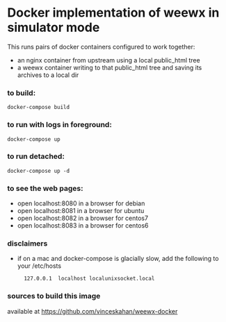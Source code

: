 
# Docker implementation of weewx in simulator mode

This runs pairs of docker containers configured to work together:

 * an nginx container from upstream using a local public_html tree
 * a weewx container writing to that public_html tree and saving its archives to a local dir

### to build:
    docker-compose build

### to run with logs in foreground:
    docker-compose up

### to run detached:
    docker-compose up -d

### to see the web pages:
  * open localhost:8080 in a browser for debian
  * open localhost:8081 in a browser for ubuntu
  * open localhost:8082 in a browser for centos7
  * open localhost:8083 in a browser for centos6

### disclaimers
 * if on a mac and docker-compose is glacially slow, add the following to your /etc/hosts

         127.0.0.1	localhost localunixsocket.local

### sources to build this image
   available at https://github.com/vinceskahan/weewx-docker
